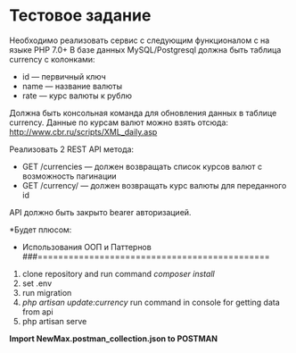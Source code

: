 # Тестовое задание

Необходимо реализовать сервис с следующим функционалом с на языке PHP 7.0+
В базе данных MySQL/Postgresql должна быть таблица currency c колонками:

- id — первичный ключ
- name — название валюты
- rate — курс валюты к рублю

Должна быть консольная команда для обновления данных в таблице currency. 
Данные по курсам валют можно взять отсюда: 
http://www.cbr.ru/scripts/XML_daily.asp


Реализовать 2 REST API метода:
- GET /currencies — должен возвращать список курсов валют с возможность пагинации
- GET /currency/ — должен возвращать курс валюты для переданного id

API должно быть закрыто bearer авторизацией.

*Будет плюсом:
- Использования ООП и Паттернов
###=============================================
1. clone repository and run command _composer install_
2. set .env
3. run migration
4. _php artisan update:currency_ run command in console for getting data from api
5. php artisan serve

**Import NewMax.postman_collection.json to POSTMAN**
